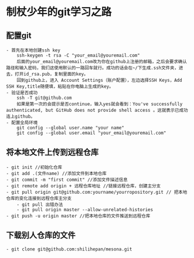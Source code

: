 # 制杖少年的git学习之路

## 配置git
    - 首先在本地创建ssh key
        ssh-keygen -t rsa -C "your_email@youremail.com"
        后面的your_email@youremail.com改为你在github上注册的邮箱，之后会要求确认路径和输入密码，我们这使用默认的一路回车就行。成功的话会在~/下生成.ssh文件夹，进去，打开id_rsa.pub，复制里面的key。
        回到github上，进入 Account Settings（账户配置），左边选择SSH Keys，Add SSH Key,title随便填，粘贴在你电脑上生成的key。
    - 验证是否成功
        ssh -T git@github.com
        如果是第一次的会提示是否continue，输入yes就会看到：You've successfully authenticated, but GitHub does not provide shell access 。这就表示已成功连上github。
    - 配置全局环境
        git config --global user.name "your name"
        git config --global user.email "your_email@youremail.com"

## 将本地文件上传到远程仓库
    - git init //初始化仓库 
    - git add .(文件name) //添加文件到本地仓库
    - git commit -m "first commit" //添加文件描述信息
    - git remote add origin + 远程仓库地址 //链接远程仓库，创建主分支
    - git pull origin git@github.com:yourname/yourropository.git // 把本地仓库的变化连接到远程仓库主分支
        - git pull 出错办法
        - git pull origin master --allow-unrelated-histories
    - git push -u origin master //把本地仓库的文件推送到远程仓库   
    
## 下载别人仓库的文件
    - git clone git@github.com:shilihepan/mesona.git 
